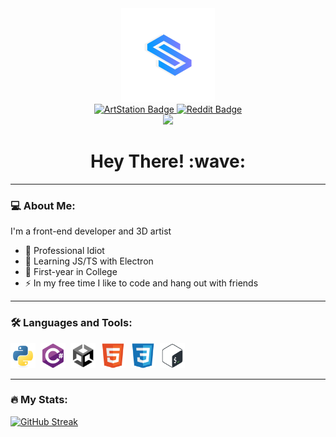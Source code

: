 <html>
  <div id="header" align="center">
    <img src="https://github.com/SpektacleFR/SpektacleFR/blob/main/img/Spektacle%20Color.png?raw=true" width="150"/>
  </div>

  <div id="badges" align="center">
    <a href="https://www.artstation.com/spektacle">
      <img src="https://img.shields.io/badge/ArtStation-blue?style=for-the-badge&logo=artstation&logoColor=white" alt="ArtStation Badge"/>
    </a>
    <a href="https://www.reddit.com/u/SpektacleTV/">
      <img src="https://img.shields.io/badge/Reddit-red?style=for-the-badge&logo=reddit&logoColor=white" alt="Reddit Badge"/>
    </a>
  </div>
  <div id="subbadges" align="center">
    <img src="https://komarev.com/ghpvc/?username=SpektacleFR&style=flat-square&color=blue"/>
  </div>

  <h1 align="center">Hey There! :wave:</h1>
</html>

---

### :computer: About Me:
I'm a front-end developer and 3D artist
- :brain: Professional Idiot
- :seedling: Learning JS/TS with Electron
- :book: First-year in College
- :zap: In my free time I like to code and hang out with friends

---

### :hammer_and_wrench: Languages and Tools:
<div>
  <img src="https://github.com/devicons/devicon/blob/master/icons/python/python-original.svg" title="Python" alt="Python" width="40" height="40"/>&nbsp;
  <img src="https://github.com/devicons/devicon/blob/master/icons/csharp/csharp-original.svg" title="C#" alt="C#" width="40" height="40"/>&nbsp;
  <img src="https://github.com/devicons/devicon/blob/master/icons/unity/unity-original.svg" title="Unity" alt="Unity" width="40" height="40"/>&nbsp;
  <img src="https://github.com/devicons/devicon/blob/master/icons/html5/html5-original.svg" title="HTML5" alt="HTML" width="40" height="40"/>&nbsp;
  <img src="https://github.com/devicons/devicon/blob/master/icons/css3/css3-original.svg" title="CSS"  alt="CSS" width="40" height="40"/>&nbsp;
  <img src="https://github.com/devicons/devicon/blob/master/icons/bash/bash-original.svg" title="Bash"  alt="#!/bin/sh" width="40" height="40"/>&nbsp;
</div>

---

### :fire: My Stats:
 [![GitHub Streak](http://github-readme-streak-stats.herokuapp.com?user=SpektacleFR&theme=dark&hide_border=true&border_radius=15&mode=weekly)](https://git.io/streak-stats)
